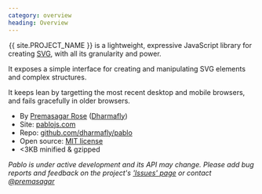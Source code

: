 ```yaml
--- 
category: overview
heading: Overview
---
```

&#8202;<span class="project-name">{{ site.PROJECT_NAME }}</span> is a lightweight, expressive JavaScript library for creating [SVG][svg], with all its granularity and power.

It exposes a simple interface for creating and manipulating SVG elements and complex structures.

It keeps lean by targetting the most recent desktop and mobile browsers, and fails gracefully in older browsers.

- By [Premasagar Rose][prem] ([Dharmafly][df])
- Site: [pablojs.com][pablo-site]
- Repo: [github.com/dharmafly/pablo][pablo-repo]
- Open source: [MIT license][mit]
- &lt;3KB minified & gzipped

*Pablo is under active development and its API may change. Please add bug reports and feedback on the project's ['Issues' page][pablo-issues] or contact [@premasagar][prem-twitter]*


[prem]: http://premasagar.com
[df]: http://dharmafly.com
[mit]: http://opensource.org/licenses/mit-license.php
[svg]: https://developer.mozilla.org/en/SVG
[pablo-site]: http://pablojs.com
[pablo-repo]: https://github.com/dharmafly/pablo
[pablo-issues]: https://github.com/dharmafly/pablo/issues
[prem-twitter]: https://twitter.com/premasagar